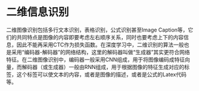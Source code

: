 # 二维信息识别

二维图像识别包括多行文本识别，表格识别，公式识别甚至Image Caption等，它们的共同特点是图像的内容即要考虑左右顺序关系，同时也要考虑上下的内容信息，因此不能再采用CTC作为损失函数。在深度学习中，二维识别的算法一般也是采用“编码器-解码器”的网络结构，这里的解码器叫做“生成器”其实更符合网络特征。在二维图像识别中，编码器一般采用CNN组成，用于将图像编码成特征向量，而解码器（或生成器）一般由RNN组成，用于根据图像的特征生成对应的标签，这个标签可以使文本的内容，或者是图像的描述，或者是公式的Latex代码等。

